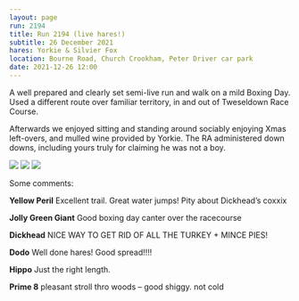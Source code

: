 ```yaml
---
layout: page
run: 2194
title: Run 2194 (live hares!)
subtitle: 26 December 2021
hares: Yorkie & Silvier Fox
location: Bourne Road, Church Crookham, Peter Driver car park
date: 2021-12-26 12:00
---
```

A well prepared and clearly set semi-live run and walk on a mild Boxing Day. Used a different route over familiar territory, in and out of Tweseldown Race Course.

Afterwards we enjoyed sitting and standing around sociably enjoying Xmas left-overs, and mulled wine provided by Yorkie. The RA administered down downs, including yours truly for claiming he was not a boy.

<img src="{{ '/assets/img/scribe/2194/2194-1.jpg' | prepend: site.baseurl }}" class="post-img">
<img src="{{ '/assets/img/scribe/2194/2194-2.jpg' | prepend: site.baseurl }}" class="post-img">
<img src="{{ '/assets/img/scribe/2194/2194-3.jpg' | prepend: site.baseurl }}" class="post-img">

Some comments:

__Yellow Peril__ Excellent trail. Great water jumps! Pity about Dickhead’s coxxix
	
__Jolly Green Giant__ Good boxing day canter over the racecourse
	
__Dickhead__ NICE WAY TO GET RID OF ALL THE TURKEY + MINCE PIES!
	
__Dodo__ Well done hares! Good spread!!!!
	
__Hippo__ Just the right length.
	
__Prime 8__	 pleasant stroll thro woods – good shiggy. not cold


